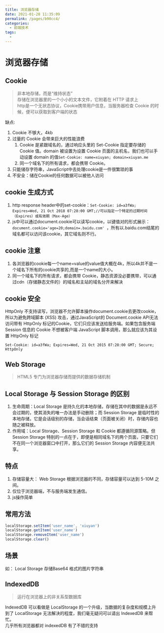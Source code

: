 ```yaml
---
title: 浏览器存储
date: 2021-01-28 11:35:09
permalink: /pages/b90cc4/
categories:
  - 前端技术
tags:
  - 
---
```

# 浏览器存储

## Cookie
> 非本地存储，而是“维持状态”   
> 存储在浏览器里的一个小小的文本文件，它附着在 HTTP 请求上   
> http是一个无状态协议，Cookie携带用户信息，当服务器检查 Cookie 的时候，便可以获取到客户端的状态

缺点:   
1. Cookie 不够大，4kb
2. 过量的 Cookie 会带来巨大的性能浪费
   1. Cookie 是紧跟域名的，通过响应头里的 Set-Cookie 指定要存储的 Cookie 值。domain 被设置为设置 Cookie 页面的主机名，我们也可以手动设置 domain 的值`Set-Cookie: name=xiuyan; domain=xiuyan.me`
   2. 同一个域名下的所有请求，都会携带 Cookie。
3. 只能储存字符串，JavaScript中去处理cookie是一件很繁琐的事
4. 不安全：储在Cookie的任何数据可以被他人访问

## cookie 生成方式
1. http response header中的set-cookie：`Set-Cookie: id=a3fWa; Expires=Wed, 21 Oct 2018 07:28:00 GMT;//可以指定一个特定的过期时间（Expires）或有效期（Max-Age）
`
2. js中可以通过document.cookie可以读写cookie，以键值对的形式展示：`document.cookie='age=20;domain=.baidu.com'
`，所有以.baidu.com结尾的域名都可以访问该cookie，其它域名则不行。

## cookie 注意
1. 各浏览器的cookie每一个name=value的value值大概在4k，所以4k并不是一个域名下所有的cookie共享的,而是一个name的大小。
2. 同一个域名下的所有请求，都会携带 Cookie，静态资源没必要携带，可以通过cdn（存储静态文件的）的域名和主站的域名分开来解决

## cookie 安全
HttpOnly 不支持读写，浏览器不允许脚本操作document.cookie去更改cookie，
所以为避免跨域脚本 (XSS) 攻击，通过JavaScript的 Document.cookie API无法访问带有 HttpOnly 标记的Cookie，它们只应该发送给服务端。如果包含服务端 Session 信息的 Cookie 不想被客户端 JavaScript 脚本调用，那么就应该为其设置 HttpOnly 标记
```
Set-Cookie: id=a3fWa; Expires=Wed, 21 Oct 2015 07:28:00 GMT; Secure; HttpOnly
```

## Web Storage
> HTML5 专门为浏览器存储而提供的数据存储机制

## Local Storage 与 Session Storage 的区别
1. 生命周期：Local Storage 是持久化的本地存储，存储在其中的数据是永远不会过期的，使其消失的唯一办法是手动删除；而 Session Storage 是临时性的本地存储，它是会话级别的存储，当会话结束（页面被关闭）时，存储内容也随之被释放。
2. 作用域：Local Storage、Session Storage 和 Cookie 都遵循同源策略。但 Session Storage 特别的一点在于，即便是相同域名下的两个页面，只要它们不在同一个浏览器窗口中打开，那么它们的 Session Storage 内容便无法共享。

## 特点
1. 存储容量大： Web Storage 根据浏览器的不同，存储容量可以达到 5-10M 之间。
2. 仅位于浏览器端，不与服务端发生通信。
3. js操作简单
## 常用方法
```js
localStorage.setItem('user_name', 'xiuyan')
localStorage.getItem('user_name')
localStorage.removeItem('user_name')
localStorage.clear()
```
## 场景
如： Local Storage 存储Base64 格式的图片字符串

## IndexedDB
> 运行在浏览器上的非关系型数据库

IndexedDB 可以看做是 LocalStorage 的一个升级，当数据的复杂度和规模上升到了 LocalStorage 无法解决的程度，我们毫无疑问可以请出 IndexedDB 来帮忙。   
几乎所有浏览器都对 indexedDB 有了不错的支持